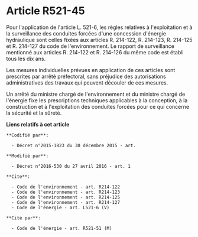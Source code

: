 # Article R521-45

Pour l'application de l'article L. 521-6, les règles relatives à l'exploitation et à la surveillance des conduites forcées
d'une concession d'énergie hydraulique sont celles fixées aux articles R. 214-122, R. 214-123, R. 214-125 et R. 214-127 du
code de l'environnement. Le rapport de surveillance mentionné aux articles R. 214-122 et R. 214-126 du même code est établi
tous les dix ans. 

Les mesures individuelles prévues en application de ces articles sont prescrites par arrêté préfectoral, sans préjudice des
autorisations administratives des travaux qui peuvent découler de ces mesures. 

Un arrêté du ministre chargé de l'environnement et du ministre chargé de l'énergie fixe les prescriptions techniques
applicables à la conception, à la construction et à l'exploitation des conduites forcées pour ce qui concerne la sécurité et
la sûreté.

**Liens relatifs à cet article**

	**Codifié par**:

	  - Décret n°2015-1823 du 30 décembre 2015 - art.

	**Modifié par**:

	  - Décret n°2016-530 du 27 avril 2016 - art. 1

	**Cite**:

	  - Code de l'environnement - art. R214-122
	  - Code de l'environnement - art. R214-123
	  - Code de l'environnement - art. R214-125
	  - Code de l'environnement - art. R214-127
	  - Code de l'énergie - art. L521-6 (V)

	**Cité par**:

	  - Code de l'énergie - art. R521-51 (M)
